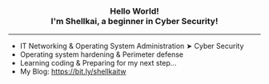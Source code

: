 <h3 align="center">Hello World!<br>I'm Shellkai, a beginner in Cyber Security!</h3>

----

* IT Networking & Operating System Administration ➤ Cyber Security
* Operating system hardening & Perimeter defense
* Learning coding & Preparing for my next step...
* My Blog: https://bit.ly/shellkaitw
